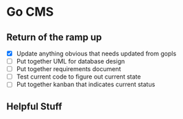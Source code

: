# Go CMS

## Return of the ramp up
- [x] Update anything obvious that needs updated from gopls
- [ ] Put together UML for database design
- [ ] Put together requirements document
- [ ] Test current code to figure out current state
- [ ] Put together kanban that indicates current status

## Helpful Stuff

